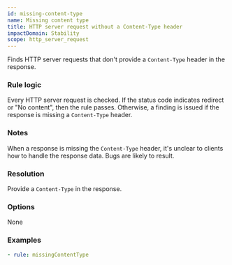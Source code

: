 ```yaml
---
id: missing-content-type
name: Missing content type
title: HTTP server request without a Content-Type header
impactDomain: Stability
scope: http_server_request
---
```


Finds HTTP server requests that don't provide a `Content-Type` header in the response.

### Rule logic

Every HTTP server request is checked. If the status code indicates redirect or "No content", then
the rule passes. Otherwise, a finding is issued if the response is missing a `Content-Type` header.

### Notes

When a response is missing the `Content-Type` header, it's unclear to clients how to handle the
response data. Bugs are likely to result.

### Resolution

Provide a `Content-Type` in the response.

### Options

None

### Examples

```yaml
- rule: missingContentType
```
